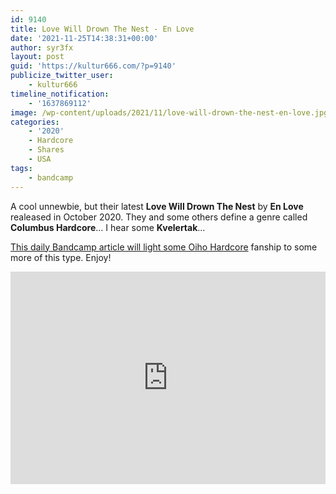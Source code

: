 ```yaml
---
id: 9140
title: Love Will Drown The Nest - En Love
date: '2021-11-25T14:38:31+00:00'
author: syr3fx
layout: post
guid: 'https://kultur666.com/?p=9140'
publicize_twitter_user:
    - kultur666
timeline_notification:
    - '1637869112'
image: /wp-content/uploads/2021/11/love-will-drown-the-nest-en-love.jpg
categories:
    - '2020'
    - Hardcore
    - Shares
    - USA
tags:
    - bandcamp
---
```


A cool unnewbie, but their latest **Love Will Drown The Nest** by **En Love** realeased in October 2020. They and some others define a genre called **Columbus Hardcore**… I hear some **Kvelertak**…

[This daily Bandcamp article will light some Oiho Hardcore](https://daily.bandcamp.com/lists/ohio-hardcore-list) fanship to some more of this type. Enjoy!

<iframe style="border: 0; width: 100%; height: 340px;" src="https://bandcamp.com/EmbeddedPlayer/album=3427129393/size=large/bgcol=333333/linkcol=e99708/tracklist=false/transparent=true/" seamless></iframe>